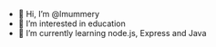 - 👋 Hi, I’m @lmummery
- 👀 I’m interested in education
- 🌱 I’m currently learning node.js, Express and Java

<!---
lmummery/lmummery is a ✨ special ✨ repository because its `README.md` (this file) appears on your GitHub profile.
You can click the Preview link to take a look at your changes.
--->
